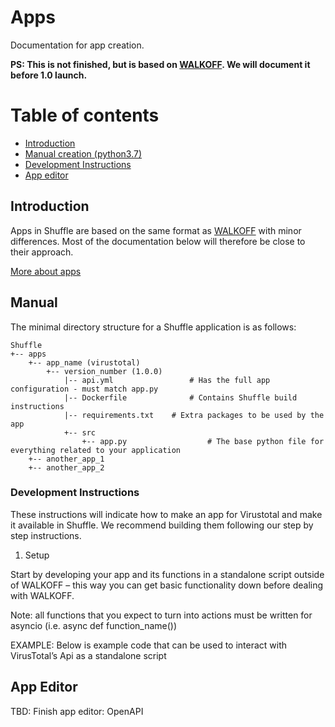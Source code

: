 # Apps
Documentation for app creation. 

**PS: This is not finished, but is based on [WALKOFF](https://walkoff.readthedocs.io/en/master/apps.html). We will document it before 1.0 launch.**

# Table of contents
* [Introduction](#introduction)
* [Manual creation (python3.7)](#manual)
* [Development Instructions](#development_instructions)
* [App editor](#app_editor)

## Introduction
Apps in Shuffle are based on the same format as [WALKOFF](https://walkoff.readthedocs.io/en/master/apps.html) with minor differences. Most of the documentation below will therefore be close to their approach.

[More about apps](/docs/apps)

## Manual 
The minimal directory structure for a Shuffle application is as follows:

```
Shuffle
+-- apps
	+-- app_name (virustotal)
		+-- version_number (1.0.0)
			|-- api.yml   				# Has the full app configuration - must match app.py 
			|-- Dockerfile				# Contains Shuffle build instructions 
			|-- requirements.txt 	# Extra packages to be used by the app 
			+-- src 							
				+-- app.py 					# The base python file for everything related to your application
	+-- another_app_1 
	+-- another_app_2
```

### Development Instructions
These instructions will indicate how to make an app for Virustotal and make it available in Shuffle. We recommend building them following our step by step instructions. 

1. Setup

Start by developing your app and its functions in a standalone script outside of WALKOFF – this way you can get basic functionality down before dealing with WALKOFF.

Note: all functions that you expect to turn into actions must be written for asyncio (i.e. async def function_name())

EXAMPLE: Below is example code that can be used to interact with VirusTotal’s Api as a standalone script

## App Editor
TBD: Finish app editor: OpenAPI
